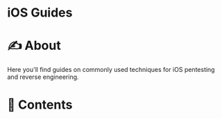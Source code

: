 # iOS Guides

# ✍️ About

Here you'll find guides on commonly used techniques for iOS pentesting and reverse engineering.

# 📝 Contents
